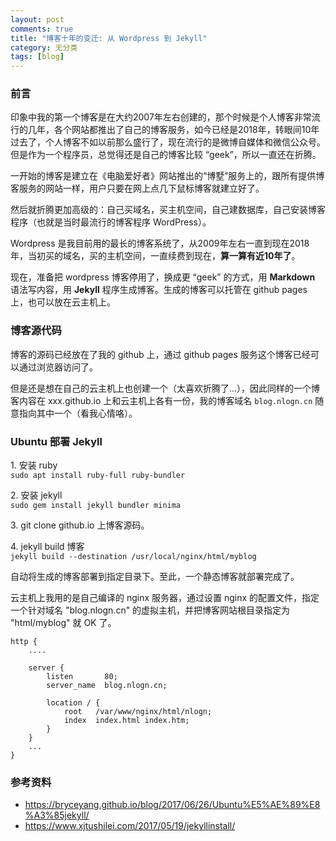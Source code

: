 ```yaml
---
layout: post
comments: true
title: "博客十年的变迁: 从 Wordpress 到 Jekyll"
category: 无分类
tags: [blog]
---
```



### 前言

印象中我的第一个博客是在大约2007年左右创建的，那个时候是个人博客非常流行的几年，各个网站都推出了自己的博客服务，如今已经是2018年，转眼间10年过去了，个人博客不如以前那么盛行了，现在流行的是微博自媒体和微信公众号。但是作为一个程序员，总觉得还是自己的博客比较 “geek”，所以一直还在折腾。

一开始的博客是建立在《电脑爱好者》网站推出的“博墅”服务上的，跟所有提供博客服务的网站一样，用户只要在网上点几下鼠标博客就建立好了。

然后就折腾更加高级的：自己买域名，买主机空间，自己建数据库，自己安装博客程序（也就是当时最流行的博客程序 WordPress）。

Wordpress 是我目前用的最长的博客系统了，从2009年左右一直到现在2018年，当初买的域名，买的主机空间，一直续费到现在，**算一算有近10年了**。

现在，准备把 wordpress 博客停用了，换成更 “geek” 的方式，用 **Markdown** 语法写内容，用 **Jekyll** 程序生成博客。生成的博客可以托管在 github pages 上，也可以放在云主机上。


### 博客源代码

博客的源码已经放在了我的 github 上，通过 github pages 服务这个博客已经可以通过浏览器访问了。

但是还是想在自己的云主机上也创建一个（太喜欢折腾了...），因此同样的一个博客内容在 xxx.github.io 上和云主机上各有一份，我的博客域名 	`blog.nlogn.cn` 随意指向其中一个（看我心情咯）。 


### Ubuntu 部署 Jekyll

1\.  安装 ruby    
`sudo apt install ruby-full ruby-bundler`    

2\.  安装 jekyll     
`sudo gem install jekyll bundler minima`       

3\.  git clone github.io 上博客源码。    

4\.  jekyll build 博客      
`jekyll build --destination /usr/local/nginx/html/myblog`  

自动将生成的博客部署到指定目录下。至此，一个静态博客就部署完成了。

云主机上我用的是自己编译的 nginx 服务器，通过设置 nginx 的配置文件，指定一个针对域名 "blog.nlogn.cn" 的虚拟主机，并把博客网站根目录指定为 "html/myblog" 就 OK 了。

```
http { 
    ....

    server {
        listen       80;
        server_name  blog.nlogn.cn;

        location / {
            root   /var/www/nginx/html/nlogn;
            index  index.html index.htm;
        }
    }
    ...
}
```


### 参考资料

- https://bryceyang.github.io/blog/2017/06/26/Ubuntu%E5%AE%89%E8%A3%85jekyll/
- https://www.xjtushilei.com/2017/05/19/jekyllinstall/ 





